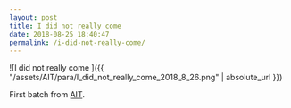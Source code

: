 ```yaml
---
layout: post
title: I did not really come
date: 2018-08-25 18:40:47
permalink: /i-did-not-really-come/ 
---
```


![I did not really come ]({{ "/assets/AIT/para/I_did_not_really_come_2018_8_26.png" | absolute_url }})

First batch from [AIT](https://github.com/jchwenger/AIT).

